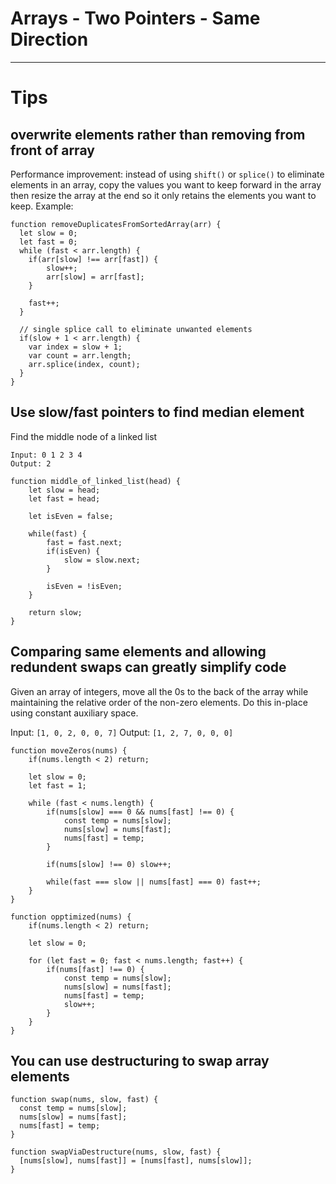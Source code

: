 # Arrays - Two Pointers - Same Direction
-----

# Tips

## overwrite elements rather than removing from front of array
Performance improvement: instead of using `shift()` or `splice()` to eliminate elements in an array, copy the values you want to keep forward in the array then resize the array at the end so it only retains the elements you want to keep.  Example:

```
function removeDuplicatesFromSortedArray(arr) {
  let slow = 0;
  let fast = 0;
  while (fast < arr.length) {
    if(arr[slow] !== arr[fast]) {
        slow++;
        arr[slow] = arr[fast];
    }
      
    fast++;
  }

  // single splice call to eliminate unwanted elements  
  if(slow + 1 < arr.length) {
    var index = slow + 1;
    var count = arr.length;
    arr.splice(index, count);
  }
}
```

## Use slow/fast pointers to find median element

Find the middle node of a linked list

```
Input: 0 1 2 3 4
Output: 2

function middle_of_linked_list(head) {
    let slow = head;
    let fast = head;
    
    let isEven = false;
    
    while(fast) {
        fast = fast.next;
        if(isEven) {
            slow = slow.next;
        }
        
        isEven = !isEven;
    }
        
    return slow;
}
```

## Comparing same elements and allowing redundent swaps can greatly simplify code
Given an array of integers, move all the 0s to the back of the array while maintaining the relative order of the non-zero elements. Do this in-place using constant auxiliary space.

Input: `[1, 0, 2, 0, 0, 7]`
Output: `[1, 2, 7, 0, 0, 0]`

```
function moveZeros(nums) {
    if(nums.length < 2) return;

    let slow = 0;
    let fast = 1;
    
    while (fast < nums.length) {
        if(nums[slow] === 0 && nums[fast] !== 0) {
            const temp = nums[slow];
            nums[slow] = nums[fast];
            nums[fast] = temp;
        }
        
        if(nums[slow] !== 0) slow++;
        
        while(fast === slow || nums[fast] === 0) fast++;
    }
}

function opptimized(nums) {
    if(nums.length < 2) return;

    let slow = 0;
    
    for (let fast = 0; fast < nums.length; fast++) {
        if(nums[fast] !== 0) {
            const temp = nums[slow];
            nums[slow] = nums[fast];
            nums[fast] = temp;
            slow++;
        }
    }
}
```

## You can use destructuring to swap array elements

```
function swap(nums, slow, fast) {
  const temp = nums[slow];
  nums[slow] = nums[fast];
  nums[fast] = temp;
}

function swapViaDestructure(nums, slow, fast) {
  [nums[slow], nums[fast]] = [nums[fast], nums[slow]];
}
```
